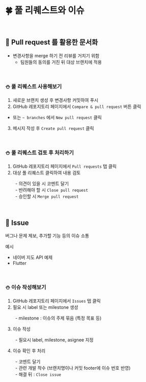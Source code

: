 # 🍀 풀 리퀘스트와 이슈

<br>

## 🧸 **Pull request** 를 활용한 문서화

- 변경사항을 merge 하기 전 리뷰를 거치기 위함
  - 팀원들의 동의를 거친 뒤 대상 브랜치에 적용

<br>

### ⛄ 풀 리퀘스트 사용해보기

1. 새로운 브랜치 생성 후 변경사항 커밋하여 푸시
2. GitHub 레포지토리 페이지에서 `Compare & pull request` 버튼 클릭

- 또는 `~ branches` 에서 `New pull request` 클릭

3. 메시지 작성 후 `Create pull request` 클릭

<br>

### ⛄ 풀 리퀘스트 검토 후 처리하기

1. GitHub 레포지토리 페이지에서 `Pull requests` 탭 클릭
2. 대상 풀 리퀘스트 클릭하여 내용 검토

&nbsp;&nbsp;&nbsp;&nbsp;&nbsp;&nbsp;&nbsp;&nbsp;- 의견이 있을 시 코멘트 달기 <br>
&nbsp;&nbsp;&nbsp;&nbsp;&nbsp;&nbsp;&nbsp;&nbsp;- 반려해야 할 시 `Close pull request` <br>
&nbsp;&nbsp;&nbsp;&nbsp;&nbsp;&nbsp;&nbsp;&nbsp;- 승인할 시 `Merge pull request` <br>

<br>

## 🧸 Issue

버그나 문제 제보, 추가할 기능 등의 이슈 소통

예시

- 네이버 지도 API 예제
- Flutter

<br>

### ⛄ 이슈 작성해보기

1. GitHub 레포지토리 페이지에서 `Issues` 탭 클릭
2. 필요 시 label 또는 milestone 생성

&nbsp;&nbsp;&nbsp;&nbsp;&nbsp;&nbsp;&nbsp;&nbsp;- milestone : 이슈의 주제 묶음 (특정 목표 등)

3. 이슈 작성

&nbsp;&nbsp;&nbsp;&nbsp;&nbsp;&nbsp;&nbsp;&nbsp;- 필요시 label, milestone, asignee 지정

4. 이슈 확인 후 처리

&nbsp;&nbsp;&nbsp;&nbsp;&nbsp;&nbsp;&nbsp;&nbsp;- 코멘트 달기 <br>
&nbsp;&nbsp;&nbsp;&nbsp;&nbsp;&nbsp;&nbsp;&nbsp;- 관련 개발 착수 (브랜치명이나 커밋 footer에 이슈 번호 반영) <br>
&nbsp;&nbsp;&nbsp;&nbsp;&nbsp;&nbsp;&nbsp;&nbsp;- 해결 뒤 : `Close issue`

